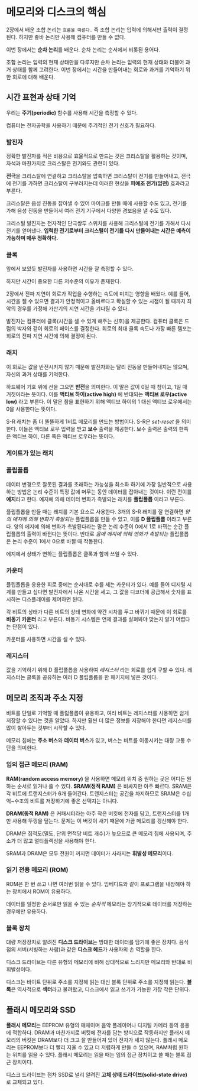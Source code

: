 # 메모리와 디스크의 핵심

2장에서 배운 조합 논리는 `흐름을 따른다.` 즉 조합 논리는 입력에 의해서만 출력이 결정된다. 하지만 좋바 논리만 사용해 컴퓨터를 만들 수 없다.

이번 장에서는 **순차 논리**를 배운다. 순차 논리는 순서에서 비롯된 용어다.

조합 논리는 입력의 현재 상태만을 다루지만 순차 논리는 입력의 현재 상태와 더불어 과거 상태를 함께 고려한다.
이번 장에서는 시간을 만들어내는 회로와 과거를 기억하기 위한 회로에 대해 배운다.

## 시간 표현과 상태 기억
우리는 **주기(periodic)** 함수를 사용해 시간을 측정할 수 있다.

컴퓨터는 전자공학을 사용하기 때문에 주기적인 전기 신호가 필요하다.

### 발진자
정확한 발진자를 적은 비용으로 효율적으로 만드는 것은 크리스탈을 활용하는 것이며, 자석과 마찬가지로 크리스탈은 전기와도 관련이 있다.

**전극**을 크리스탈에 연결하고 크리스탈을 압축하면 크리스탈이 전기를 만들어내고, 전극에 전기를 가하면 크리스탈이 구부러지는데 이러한 현상을 **피에조 전기(압전)** 효과라고 부른다.

크리스탈은 음성 진동을 잡아낼 수 있어 마이크를 만들 때에 사용할 수도 있고, 전기를 가해 음성 진동을 만들어서 여러 전기 기구에서 다양한 경보음을 낼 수도 있다.

크리스털 발진자는 전자적인 단극쌍투 스위치를 사용해 크리스털에 전기를 가해서 다시 전기를 얻어낸다.
**입력한 전기로부터 크리스털이 전기를 다시 만들어내는 시간은 예측이 가능하며 매우 정확하다.**

### 클록
앞에서 보았듯 발진자를 사용하면 시간을 잘 측정할 수 있다.

하지만 시간이 중요한 다른 저수준의 이유가 존재한다.

2장에서 전파 지연이 회로가 작업을 수행하는 속도에 미치는 영향을 배웠다. 
예를 들어, 시간을 잴 수 있으면 결과가 안정적이고 올바르다고 확실할 수 있는 시점이 될 때까지 최악의 경우를 가정해 가산기의 지연 시간을 기다릴 수 있다.

발진자는 컴퓨터에 클록(시간을 셀 수 있게 해주는 신호)을 제공한다. 컴퓨터 클록은 드럼의 박자와 같이 회로의 페이스를 결정한다. 
회로의 최대 클록 속도나 가장 빠른 템포는 회로의 전파 지연 시간에 의해 결정이 된다.

### 래치
이 회로는 값을 반전시키지 않기 때문에 발진자와는 달리 진동을 만들어내지는 않으며, 자신의 과거 상태를 기억한다.

하드웨어 기호 위에 선을 그으면 **반전**을 의미한다.
이 말은 값이 0일 때 참이고, 1일 때 거짓이라는 뜻이다.
이를 **액티브 하이(active high)** 에 반대되는 **액티브 로우(active low)** 라고 부른다.
이 말은 참을 표현하기 위해 액티브 하이의 1 대신 액티브 로우에서는 0을 사용한다는 뜻이다.

S-R 래치는 좀 더 똘똘하게 1비트 메모리를 만드는 방법이다. S-R은 *set-reset* 을 의미한다.
이들은 액티브 로우 입력을 받고 **보수** 출력을 제공한다. 보수 출력은 출력의 한쪽은 액티브 하이, 다른 쪽은 액티브 로우라는 뜻이다.

### 게이트가 있는 래치

### 플립플롭
데이터 변경으로 잘못된 결과를 초래하는 가능성을 최소화 하기에 가장 일반적으로 사용하는 방법은 논리 수준이 특정 값에 머무는 동안 데이터를 잡아내는 것이다. 이런 전이를 **예지**라고 한다.
예지에 의해 데이터 변화가 촉발되는 래치를 **플립플롭** 이라고 부른다.

플립플롭을 만들 때는 래치를 기본 요소로 사용한다. 3개의 S-R 래치를 잘 연결하면 *양의 애지에 의해 변화가 촉발되는* 플립플롭을 만들 수 있고, 이를 **D 플립플롬** 이라고 부른다.
양의 에지에 의해 변화가 촉발된다라는 말은 논리 수준이 0에서 1로 바뀌는 순간 플립플롭의 출력이 바뀐다는 뜻이다.
반대로 *음에 에지에 의해 변화가 촉발되는* 플립플롭은 논리 수준이 1에서 0으로 바뀔 때 작동한다.

에지에서 상태가 변하는 플립플롭은 클록과 함께 쓰일 수 있다.

### 카운터
플립플롭을 응용한 회로 중에는 순서대로 수를 세는 카운터가 있다. 예를 들어 디지털 시계를 만들고 싶다면 발진자에서 나온 시간을 세고, 그 값을 디코더에 공급해서 숫자를 표시하는 디스플레이를 제어하면 된다.

각 비트의 상태가 다른 비트의 상태 변화에 약간 시차를 두고 바뀌기 때문에 이 회로를 **비동기 카운터** 라고 부른다.
비동기 시스템은 언제 결과를 살펴봐야 맞는지 알기 어렵다는 단점이 있다.

카운터를 사용하면 시간을 셀 수 있다.

### 레지스터
값을 기억하기 위해 D 플립플롭을 사용하여 *레지스터* 라는 회로를 쉽게 구할 수 있다.
레지스터는 클록을 공유하는 여러 D 플립플롭을 한 패키지에 넣은 것이다.


## 메모리 조직과 주소 지정
비트를 단일로 기억할 때 플릷플롭이 유용하고, 여러 비트는 레지스터를 사용하면 쉽게 저장할 수 있다는 것을 알았다.
하지만 훨씬 더 많은 정보를 저장해야 한다면 레지스터를 많이 쌓아두는 것부터 시작할 수 있다.

메모리 칩에는 **주소 버스**와 **데이터 버스**가 있고, 버스는 비트를 이동시키는 대량 교통 수단을 의미한다.

### 임의 접근 메모리 (RAM)
**RAM(random access memory)** 을 사용하면 메모리 위치 중 원하는 곳은 어디든 원하는 순서로 읽거나 쓸 수 있다.
**SRAM(정적 RAM)** 은 비싸지만 아주 빠르다. SRAM은 각 비트에 트랜지스터가 6개 들어간다.
트랜지스터는 공간을 차지하므로 SRAM은 수십억~수조의 비트를 저장하기에 좋은 선택지는 아니다.

**DRAM(동적 RAM)** 은 커패시터라는 아주 작은 버킷에 전자를 담고, 트랜지스터를 1개만 사용해 뚜껑을 덮는다. 문제는 이 버킷이 새기 때문에 가끔 메모리를 갱신해야 한다.

DRAM은 집적도(밀도, 단위 면적당 비트 개수)가 높으므로 큰 메모리 칩에 사용되며, 주소가 더 많고 멀티플렉싱을 사용해야 한다.

SRAM과 DRAM은 모두 전원이 꺼지면 데이터가 사라지는 **휘발성 메모리**이다.

### 읽기 전용 메모리 (ROM)
ROM은 한 번 쓰고 나면 여러번 읽을 수 있다. 임베디드와 같이 프로그램을 내장해야 하는 장치에서 ROM이 유용하다.

데이터를 일정한 순서로만 읽을 수 있는 *순차적* 메모리는 장기적으로 데이터를 저장하는 경우에만 유용하다.

### 블록 장치
대량 저장장치로 알려진 **디스크 드라이브**는 방대한 데이터를 담기에 좋은 장치다.
음식점의 서버(서빙하는 사람)과 같은 **디스크 헤드**가 사용자의 손 역할을 한다.

디스크 드라이브는 다른 유형의 메모리에 비해 상대적으로 느리지만 메모리와 반대로 비휘발성이다.

디스크는 바이트 단위로 주소를 지정해 읽는 대신 블록 단위로 주소를 지정해 읽는다. **블록**은 역사적으로 **섹터**라고 불려왔고, 디스크에서 읽고 쓰기가 가능한 가장 작은 단위다.

## 플래시 메모리와 SSD
**플래시 메모리**는 EEPROM 유형의 매체이며 음악 플레이어나 디지털 카메라 등의 응용에 적합하다.
DRAM과 마찬가지로 버킷에 전자를 담는 방식으로 작동하지만 플래시 메모리의 버킷은 DRAM보다 더 크고 잘 만들어져 있어 전자가 새지 않는다.
플래시 메모리는 EEPROM보다 더 빨리 지울 수 있고 더 저렴하게 만들 수 있으며, RAM처럼 원하는 위치를 읽을 수 있다.
플래시 메모리는 읽을 때는 임의 접근 장치이고 쓸 때는 블록 접근 장치이다.

디스크 드라이브는 점차 SSD로 널리 알려진 **고체 상태 드라이브(solid-state drive)** 로 교체되고 있다.
